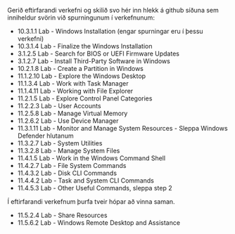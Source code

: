 Gerið eftirfarandi verkefni og skilið svo hér inn hlekk á github síðuna sem inniheldur svörin við spurningunum í verkefnunum:

- 10.3.1.1 Lab - Windows Installation (engar spurningar eru í þessu verkefni)
- 10.3.1.4 Lab - Finalize the Windows Installation
- 3.1.2.5 Lab - Search for BIOS or UEFI Firmware Updates
- 3.1.2.7 Lab - Install Third-Party Software in Windows
- 10.2.1.8 Lab - Create a Partition in Windows
- 11.1.2.10 Lab - Explore the Windows Desktop
- 11.1.3.4 Lab - Work with Task Manager
- 11.1.4.11 Lab - Working with File Explorer
- 11.2.1.5 Lab - Explore Control Panel Categories
- 11.2.2.3 Lab - User Accounts
- 11.2.5.8 Lab - Manage Virtual Memory
- 11.2.6.2 Lab - Use Device Manager
- 11.3.1.11 Lab - Monitor and Manage System Resources - Sleppa Windows Defender hlutanum
- 11.3.2.7 Lab - System Utilities
- 11.3.2.8 Lab - Manage System Files
- 11.4.1.5 Lab - Work in the Windows Command Shell
- 11.4.2.7 Lab - File System Commands
- 11.4.3.2 Lab - Disk CLI Commands
- 11.4.4.2 Lab - Task and System CLI Commands
- 11.4.5.3 Lab - Other Useful Commands, sleppa step 2

Í eftirfarandi verkefnum þurfa tveir hópar að vinna saman.
- 11.5.2.4 Lab - Share Resources
- 11.5.6.2 Lab - Windows Remote Desktop and Assistance


